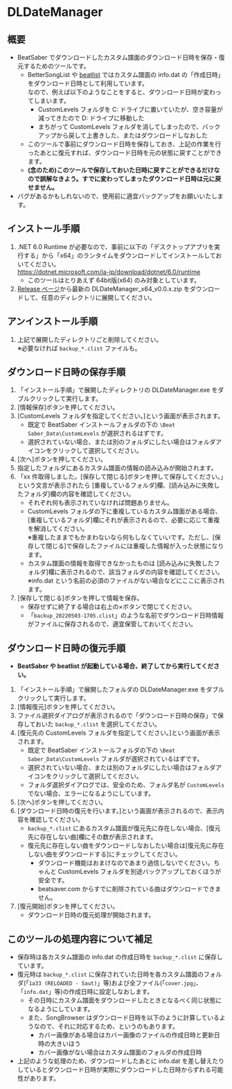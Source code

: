 # DLDateManager

## 概要
- BeatSaber でダウンロードしたカスタム譜面のダウンロード日時を保存・復元するためのツールです。
  - BetterSongList や [beatlist](https://github.com/ranmd9a/beatlist/releases/latest) ではカスタム譜面の info.dat の「作成日時」をダウンロード日時として利用しています。  
    なので、例えば以下のようなことをすると、ダウンロード日時が変わってしまいます。
    - CustomLevels フォルダを C: ドライブに置いていたが、空き容量が減ってきたので D: ドライブに移動した
    - まちがって CustomLevels フォルダを消してしまったので、バックアップから戻して上書きした、またはダウンロードしなおした
  - このツールで事前にダウンロード日時を保存しておき、上記の作業を行ったあとに復元すれば、ダウンロード日時を元の状態に戻すことができます。
  - **(念のため)このツールで保存しておいた日時に戻すことができるだけなので誤解なきよう。すでに変わってしまったダウンロード日時は元に戻せません。**
- バグがあるかもしれないので、使用前に適宜バックアップをお願いいたします。

## インストール手順
1. .NET 6.0 Runtime が必要なので、事前に以下の「デスクトップアプリを実行する」から「x64」のランタイムをダウンロードしてインストールしておいてください。  
   https://dotnet.microsoft.com/ja-jp/download/dotnet/6.0/runtime
   - このツールはとりあえず 64bit版(x64) のみ対象としています。
2. [Release ページ](https://github.com/ranmd9a/DLDateManager/releases/latest)から最新の DLDateManager_x64_v0.0.x.zip をダウンロードして、任意のディレクトリに展開してください。

## アンインストール手順
1. 上記で展開したディレクトリごと削除してください。  
  ※必要なければ `backup_*.clist` ファイルも。

## ダウンロード日時の保存手順
1. 「インストール手順」で展開したディレクトリの DLDateManager.exe をダブルクリックして実行します。
2. [情報保存]ボタンを押してください。
3. [CustomLevels フォルダを指定してください。]という画面が表示されます。
   - 既定で BeatSaber インストールフォルダの下の `\Beat Saber_Data\CustomLevels` が選択されるはずです。
   - 選択されていない場合、または別のフォルダにしたい場合はフォルダアイコンをクリックして選択してください。
4. [次へ]ボタンを押してください。
5. 指定したフォルダにあるカスタム譜面の情報の読み込みが開始されます。
6. 「xx 件取得しました。[保存して閉じる]ボタンを押して保存してください。」という文言が表示されたら [重複しているフォルダ]欄、[読み込みに失敗したフォルダ]欄の内容を確認してください。
   - それぞれ何も表示されていなければ問題ありません。
   - CustomLevels フォルダの下に重複しているカスタム譜面がある場合、[重複しているフォルダ]欄にそれが表示されるので、必要に応じて重複を解消してください。  
    ※重複したままでもかまわないなら何もしなくていいです。ただし、[保存して閉じる]で保存したファイルには重複した情報が入った状態になります。
   - カスタム譜面の情報を取得できなかったものは [読み込みに失敗したフォルダ]欄に表示されるので、該当フォルダの内容を確認してください。  
    ※info.dat という名前の必須のファイルがない場合などにここに表示されます。
7. [保存して閉じる]ボタンを押して情報を保存。
   - 保存せずに終了する場合は右上の×ボタンで閉じてください。
   - 「`backup_20220503-1705.clist`」のような名前でダウンロード日時情報がファイルに保存されるので、適宜保管しておいてください。

## ダウンロード日時の復元手順

- **BeatSaber や beatlist が起動している場合、終了してから実行してください。**

1. 「インストール手順」で展開したフォルダの DLDateManager.exe をダブルクリックして実行します。
2. [情報復元]ボタンを押してください。
3. ファイル選択ダイアログが表示されるので「ダウンロード日時の保存」で保存しておいた `backup_*.clist` を選択してください。
4. [復元先の CustomLevels フォルダを指定してください。]という画面が表示されます。
   - 既定で BeatSaber インストールフォルダの下の `\Beat Saber_Data\CustomLevels` フォルダが選択されているはずです。
   - 選択されていない場合、または別のフォルダにしたい場合はフォルダアイコンをクリックして選択してください。
   - フォルダ選択ダイアログでは、安全のため、フォルダ名が `CustomLevels` でない場合、エラーになるようにしています。
5. [次へ]ボタンを押してください。
6. [ダウンロード日時の復元を行います。]という画面が表示されるので、表示内容を確認してください。
   - `backup_*.clist` にあるカスタム譜面が復元先に存在しない場合、[復元先に存在しない曲]欄にその数が表示されます。
   - 復元先に存在しない曲をダウンロードしなおしたい場合は[復元先に存在しない曲をダウンロードする]にチェックしてください。
     - ダウンロード機能はおまけなのであまり過信しないでください。ちゃんと CustomLevels フォルダを別途バックアップしておくほうが安全です。
     - beatsaver.com からすでに削除されている曲はダウンロードできません。
7. [復元開始]ボタンを押してください。
   - ダウンロード日時の復元処理が開始されます。

## このツールの処理内容について補足
- 保存時は各カスタム譜面の info.dat の作成日時を `backup_*.clist` に保存しています。
- 復元時は `backup_*.clist` に保存されていた日時を各カスタム譜面のフォルダ(「`1a33 (RELOADED - Saut)`」等)および全ファイル(「`cover.jpg`」、「`info.dat`」等)の作成日時に設定しなおします。
  - その日時にカスタム譜面をダウンロードしたときとなるべく同じ状態になるようにしています。
  - また、SongBrowser はダウンロード日時を以下のように計算しているようなので、それに対応するため、というのもあります。
    - カバー画像がある場合はカバー画像のファイルの作成日時と更新日時の大きいほう
    - カバー画像がない場合はカスタム譜面のフォルダの作成日時
- 上記のような処理のため、ダウンロードしたあとに info.dat を差し替えたりしているとダウンロード日時が実際にダウンロードした日時からずれる可能性があります。
